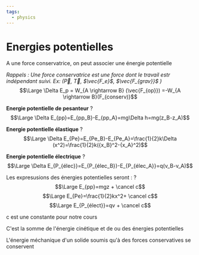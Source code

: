 ```yaml
---
tags:
  - physics
---
```

# Energies potentielles

A une force conservatrice, on peut associer une énergie potentielle

*Rappels : Une force conservatrice est une force dont le travail estr indépendant suivi.
Ex: ($\vec{P}$, $\vec{T}$, $\vec{F_e}$, $\vec{F_{grav}}$ )*
$$\Large \Delta E_p = W_{A \rightarrow B} (\vec{F_{op}}) =-W_{A \rightarrow B}(F_{conserv)}$$

**Energie potentielle de pesanteur**
?
$$\Large \Delta E_{pp}=E_{pp_B}-E_{pp_A}=mg\Delta h=mg(z_B-z_A)$$


**Energie potentielle élastique**
?
$$\Large \Delta E_{Pe}=E_{Pe_B}-E_{Pe_A}=\frac{1}{2}k\Delta (x^2)=\frac{1}{2}k({x_B}^2-{x_A}^2)$$

**Energie potentielle électrique**
?
$$\Large \Delta E_{P_{élec}}=E_{P_{élec_B}}-E_{P_{élec_A}}=q(v_B-v_A)$$


Les expresusions des énergies potentielles seront :
?
$$\Large E_{pp}=mgz + \cancel c$$
$$\Large E_{Pe}=\frac{1}{2}kx^2+ \cancel c$$
$$\Large E_{P_{élect}}=qv + \cancel c$$

c est une constante pour notre cours  




C'est la somme de l'énergie cinétique et de ou des énergies potentielles

L'énergie méchanique d'un solide soumis qu'à des forces conservatives se conservent